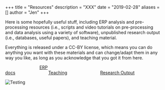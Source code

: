 +++
title = "Resources"
description = "XXX"
date = "2019-02-28"
aliases = []
author = "Jen"
+++

Here is some hopefully useful stuff, including ERP analysis and pre-processing resources (i.e., scripts and video tutorials on pre-processing and data analysis using a variety of software), unpublished research output (i.e., databases, useful papers), and teaching material. 

Everything is released under a CC-BY license, which means you can do anything you want with these materials and can change/adapt them in any way you like, as long as you acknowledge that you got it from here.

  

&nbsp;&nbsp;&nbsp;&nbsp;&nbsp;&nbsp;&nbsp;&nbsp;&nbsp;&nbsp;&nbsp;&nbsp;&nbsp;&nbsp;&nbsp;&nbsp;&nbsp;&nbsp;&nbsp;&nbsp;&nbsp;&nbsp;&nbsp;&nbsp;&nbsp;&nbsp;&nbsp;&nbsp;[ERP docs](/erpdocs/)&nbsp;&nbsp;&nbsp;&nbsp;&nbsp;&nbsp;&nbsp;&nbsp;&nbsp;&nbsp;&nbsp;&nbsp;&nbsp;&nbsp;&nbsp;&nbsp;&nbsp;&nbsp;&nbsp;&nbsp;&nbsp;&nbsp;&nbsp;&nbsp;&nbsp;&nbsp;&nbsp;[Teaching](/research.md/)&nbsp;&nbsp;&nbsp;&nbsp;&nbsp;&nbsp;&nbsp;&nbsp;&nbsp;&nbsp;&nbsp;&nbsp;&nbsp;&nbsp;&nbsp;&nbsp;&nbsp;&nbsp;&nbsp;&nbsp;&nbsp;&nbsp;&nbsp;&nbsp;&nbsp;&nbsp;&nbsp;[Research Output](/research.md/)

![Testing](/images/succulent.JPG)